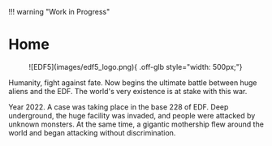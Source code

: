 <style>
  .md-content__button {
    display: none;
  }
</style>

!!! warning "Work in Progress"

# Home

<figure markdown>
  ![EDF5](images/edf5_logo.png){ .off-glb style="width: 500px;"}
</figure>

Humanity, fight against fate.
Now begins the ultimate battle between huge aliens and the EDF.
The world's very existence is at stake with this war.

Year 2022.
A case was taking place in the base 228 of EDF.
Deep underground, the huge facility was invaded, and people were attacked by unknown monsters.
At the same time, a gigantic mothership flew around the world and began attacking without discrimination.
